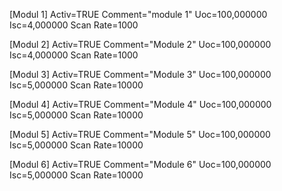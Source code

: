 [Modul 1]
Activ=TRUE
Comment="module 1"
Uoc=100,000000
Isc=4,000000
Scan Rate=1000

[Modul 2]
Activ=TRUE
Comment="Module 2"
Uoc=100,000000
Isc=4,000000
Scan Rate=1000

[Modul 3]
Activ=TRUE
Comment="Module 3"
Uoc=100,000000
Isc=5,000000
Scan Rate=10000

[Modul 4]
Activ=TRUE
Comment="Module 4"
Uoc=100,000000
Isc=5,000000
Scan Rate=10000

[Modul 5]
Activ=TRUE
Comment="Module 5"
Uoc=100,000000
Isc=5,000000
Scan Rate=10000

[Modul 6]
Activ=TRUE
Comment="Module 6"
Uoc=100,000000
Isc=5,000000
Scan Rate=10000